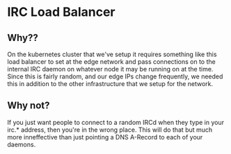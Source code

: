 # IRC Load Balancer
## Why??
On the kubernetes cluster that we've setup it requires something like this load balancer to set at the edge network and pass connections on to the internal IRC daemon on whatever node it may be running on at the time. Since this is fairly random, and our edge IPs change frequently, we needed this in addition to the other infrastructure that we setup for the network.

## Why not?
If you just want people to connect to a random IRCd when they type in your irc.* address, then you're in the wrong place. This will do that but much more inneffective than just pointing a DNS A-Record to each of your daemons.